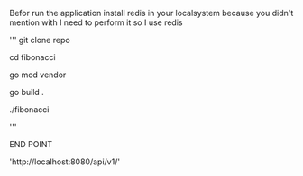 Befor run the application install redis in your localsystem because you didn't mention with I need to perform it so I use redis

'''
git clone repo

cd fibonacci

go mod vendor

go build .

./fibonacci

'''

END POINT

'http://localhost:8080/api/v1/'